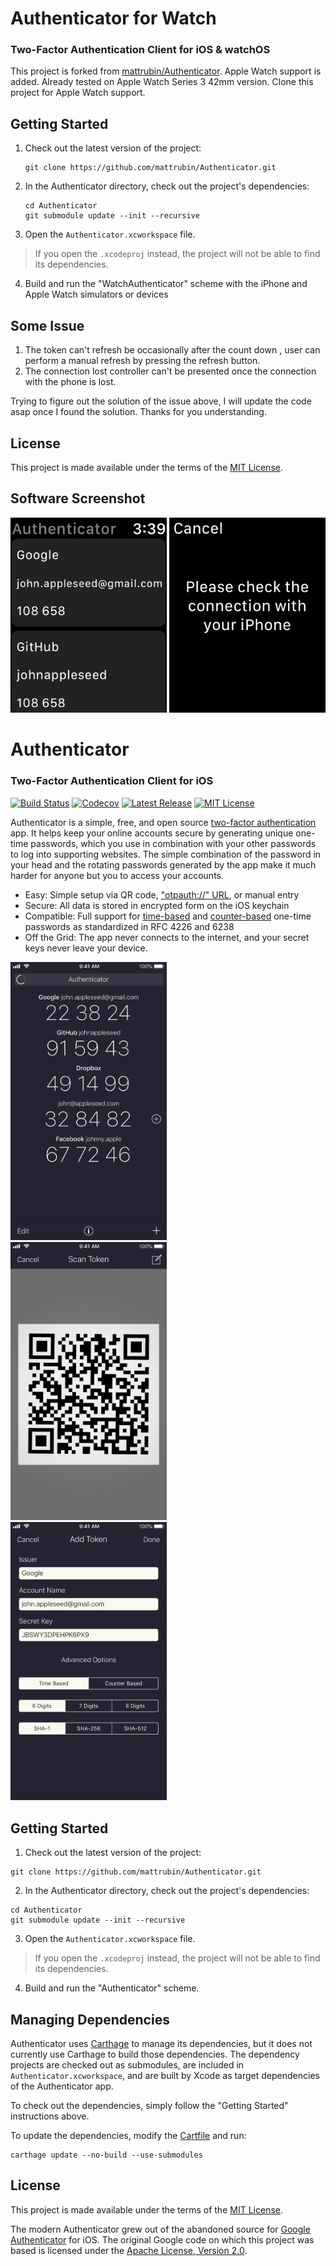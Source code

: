 # Authenticator for Watch
### Two-Factor Authentication Client for iOS & watchOS

This project is forked from [mattrubin/Authenticator](https://github.com/mattrubin/Authenticator). Apple Watch support is added. Already tested on Apple Watch Series 3 42mm version. Clone this project for Apple Watch support.

## Getting Started

1. Check out the latest version of the project:

   ```
   git clone https://github.com/mattrubin/Authenticator.git
   ```

2. In the Authenticator directory, check out the project's dependencies:

   ```
   cd Authenticator
   git submodule update --init --recursive
   ```

3. Open the `Authenticator.xcworkspace` file.

> If you open the `.xcodeproj` instead, the project will not be able to find its dependencies.

4.  Build and run the "WatchAuthenticator" scheme with the iPhone and Apple Watch simulators or devices



## Some Issue

1.  The token can't refresh be occasionally after the count down , user can perform a manual refresh by pressing the refresh button.
2. The connection lost controller can't be presented once the connection with the phone is lost.

Trying to figure out the solution of the issue above, I will update the code asap once I found the solution. Thanks for you understanding.

## License

This project is made available under the terms of the [MIT License](http://opensource.org/licenses/MIT).

## Software Screenshot

<img src="fastlane/screenshots/en-US/Apple Watch Series 3 - 42mm - TokenList.png" width="250" alt="Screenshot of the token list" />

<img src="fastlane/screenshots/en-US/Apple Watch Series 3 - 42mm - LostConnection.png" width="250" alt="Screenshot of the connection lost scene" />

# Authenticator

### Two-Factor Authentication Client for iOS 

[![Build Status](https://api.travis-ci.org/mattrubin/Authenticator.svg?branch=develop)](https://travis-ci.org/mattrubin/Authenticator)
[![Codecov](https://codecov.io/gh/mattrubin/Authenticator/branch/develop/graph/badge.svg)](https://codecov.io/gh/mattrubin/Authenticator)
[![Latest Release](http://img.shields.io/github/release/mattrubin/authenticator.svg?style=flat)](https://github.com/mattrubin/authenticator/releases)
[![MIT License](http://img.shields.io/badge/license-mit-blue.svg?style=flat)](LICENSE.txt)


Authenticator is a simple, free, and open source [two-factor authentication](https://en.wikipedia.org/wiki/Two-factor_authentication) app. It helps keep your online accounts secure by generating unique one-time passwords, which you use in combination with your other passwords to log into supporting websites. The simple combination of the password in your head and the rotating passwords generated by the app make it much harder for anyone but you to access your accounts.

- Easy: Simple setup via QR code, ["otpauth://" URL](https://code.google.com/p/google-authenticator/wiki/KeyUriFormat), or manual entry
- Secure: All data is stored in encrypted form on the iOS keychain
- Compatible: Full support for [time-based](https://tools.ietf.org/html/rfc6238) and [counter-based](https://tools.ietf.org/html/rfc4226) one-time passwords as standardized in RFC 4226 and 6238
- Off the Grid: The app never connects to the internet, and your secret keys never leave your device.

<img src="fastlane/screenshots/en-US/iPhone 8-0-TokenList.png" width="250" alt="Screenshot of the Authenticator token list" /> &nbsp;
<img src="fastlane/screenshots/en-US/iPhone 8-1-ScanToken.png" width="250" alt="Screenshot of the Authenticator QR Code scanner" /> &nbsp;
<img src="fastlane/screenshots/en-US/iPhone 8-2-AddToken.png" width="250" alt="Screenshot of the Authenticator token entry form" />


## Getting Started

1. Check out the latest version of the project:
  ```
  git clone https://github.com/mattrubin/Authenticator.git
  ```

2. In the Authenticator directory, check out the project's dependencies:
  ```
  cd Authenticator
  git submodule update --init --recursive
  ```

3. Open the `Authenticator.xcworkspace` file.
> If you open the `.xcodeproj` instead, the project will not be able to find its dependencies.

4. Build and run the "Authenticator" scheme.


## Managing Dependencies

Authenticator uses [Carthage] to manage its dependencies, but it does not currently use Carthage to build those dependencies. The dependency projects are checked out as submodules, are included in `Authenticator.xcworkspace`, and are built by Xcode as target dependencies of the Authenticator app.

To check out the dependencies, simply follow the "Getting Started" instructions above.

To update the dependencies, modify the [Cartfile] and run:
```
carthage update --no-build --use-submodules
```

[Carthage]: https://github.com/Carthage/Carthage
[Cartfile]: Cartfile


## License

This project is made available under the terms of the [MIT License](http://opensource.org/licenses/MIT).

The modern Authenticator grew out of the abandoned source for [Google Authenticator](https://code.google.com/p/google-authenticator/) for iOS. The original Google code on which this project was based is licensed under the [Apache License, Version 2.0](https://www.apache.org/licenses/LICENSE-2.0).
